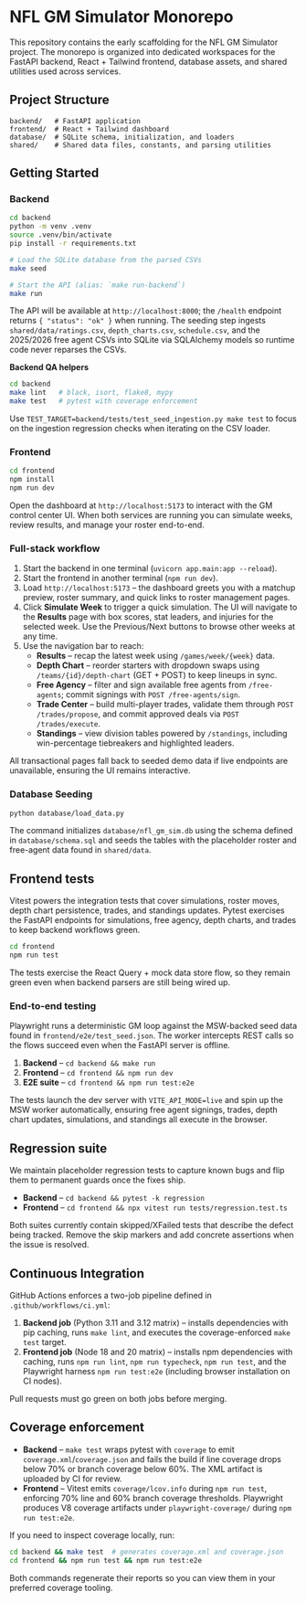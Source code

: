# NFL GM Simulator Monorepo

This repository contains the early scaffolding for the NFL GM Simulator project. The monorepo is organized into dedicated workspaces for the FastAPI backend, React + Tailwind frontend, database assets, and shared utilities used across services.

## Project Structure

```
backend/   # FastAPI application
frontend/  # React + Tailwind dashboard
database/  # SQLite schema, initialization, and loaders
shared/    # Shared data files, constants, and parsing utilities
```

## Getting Started

### Backend

```bash
cd backend
python -m venv .venv
source .venv/bin/activate
pip install -r requirements.txt

# Load the SQLite database from the parsed CSVs
make seed

# Start the API (alias: `make run-backend`)
make run
```

The API will be available at `http://localhost:8000`; the `/health` endpoint returns `{ "status": "ok" }` when running. The seeding step ingests `shared/data/ratings.csv`, `depth_charts.csv`, `schedule.csv`, and the 2025/2026 free agent CSVs into SQLite via SQLAlchemy models so runtime code never reparses the CSVs.

**Backend QA helpers**

```bash
cd backend
make lint   # black, isort, flake8, mypy
make test   # pytest with coverage enforcement
```

Use `TEST_TARGET=backend/tests/test_seed_ingestion.py make test` to focus on the ingestion regression checks when iterating on the CSV loader.

### Frontend

```bash
cd frontend
npm install
npm run dev
```

Open the dashboard at `http://localhost:5173` to interact with the GM control center UI. When both services are running you can simulate weeks, review results, and manage your roster end-to-end.

### Full-stack workflow

1. Start the backend in one terminal (`uvicorn app.main:app --reload`).
2. Start the frontend in another terminal (`npm run dev`).
3. Load `http://localhost:5173` – the dashboard greets you with a matchup preview, roster summary, and quick links to roster management pages.
4. Click **Simulate Week** to trigger a quick simulation. The UI will navigate to the **Results** page with box scores, stat leaders, and injuries for the selected week. Use the Previous/Next buttons to browse other weeks at any time.
5. Use the navigation bar to reach:
   - **Results** – recap the latest week using `/games/week/{week}` data.
   - **Depth Chart** – reorder starters with dropdown swaps using `/teams/{id}/depth-chart` (GET + POST) to keep lineups in sync.
   - **Free Agency** – filter and sign available free agents from `/free-agents`; commit signings with `POST /free-agents/sign`.
   - **Trade Center** – build multi-player trades, validate them through `POST /trades/propose`, and commit approved deals via `POST /trades/execute`.
   - **Standings** – view division tables powered by `/standings`, including win-percentage tiebreakers and highlighted leaders.

All transactional pages fall back to seeded demo data if live endpoints are unavailable, ensuring the UI remains interactive.

### Database Seeding

```bash
python database/load_data.py
```

The command initializes `database/nfl_gm_sim.db` using the schema defined in `database/schema.sql` and seeds the tables with the placeholder roster and free-agent data found in `shared/data`.

## Frontend tests

Vitest powers the integration tests that cover simulations, roster moves, depth chart persistence, trades, and standings updates. Pytest exercises the FastAPI endpoints for simulations, free agency, depth charts, and trades to keep backend workflows green.

```bash
cd frontend
npm run test
```

The tests exercise the React Query + mock data store flow, so they remain green even when backend parsers are still being wired up.

### End-to-end testing

Playwright runs a deterministic GM loop against the MSW-backed seed data found in `frontend/e2e/test_seed.json`. The worker intercepts REST calls so the flows succeed even when the FastAPI server is offline.

1. **Backend** – `cd backend && make run`
2. **Frontend** – `cd frontend && npm run dev`
3. **E2E suite** – `cd frontend && npm run test:e2e`

The tests launch the dev server with `VITE_API_MODE=live` and spin up the MSW worker automatically, ensuring free agent signings, trades, depth chart updates, simulations, and standings all execute in the browser.

## Regression suite

We maintain placeholder regression tests to capture known bugs and flip them to permanent guards once the fixes ship.

- **Backend** – `cd backend && pytest -k regression`
- **Frontend** – `cd frontend && npx vitest run tests/regression.test.ts`

Both suites currently contain skipped/XFailed tests that describe the defect being tracked. Remove the skip markers and add concrete assertions when the issue is resolved.

## Continuous Integration

GitHub Actions enforces a two-job pipeline defined in `.github/workflows/ci.yml`:

1. **Backend job** (Python 3.11 and 3.12 matrix) – installs dependencies with pip caching, runs `make lint`, and executes the coverage-enforced `make test` target.
2. **Frontend job** (Node 18 and 20 matrix) – installs npm dependencies with caching, runs `npm run lint`, `npm run typecheck`, `npm run test`, and the Playwright harness `npm run test:e2e` (including browser installation on CI nodes).

Pull requests must go green on both jobs before merging.

## Coverage enforcement

- **Backend** – `make test` wraps pytest with `coverage` to emit `coverage.xml`/`coverage.json` and fails the build if line coverage drops below 70% or branch coverage below 60%. The XML artifact is uploaded by CI for review.
- **Frontend** – Vitest emits `coverage/lcov.info` during `npm run test`, enforcing 70% line and 60% branch coverage thresholds. Playwright produces V8 coverage artifacts under `playwright-coverage/` during `npm run test:e2e`.

If you need to inspect coverage locally, run:

```bash
cd backend && make test  # generates coverage.xml and coverage.json
cd frontend && npm run test && npm run test:e2e
```

Both commands regenerate their reports so you can view them in your preferred coverage tooling.
